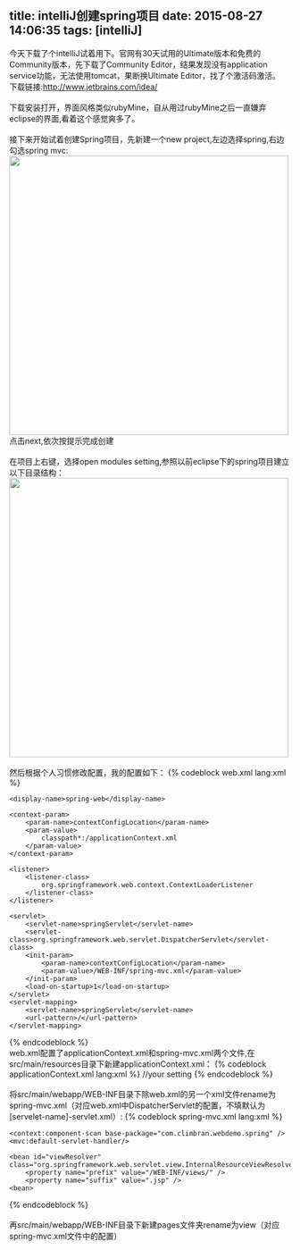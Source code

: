 title: intelliJ创建spring项目
date: 2015-08-27 14:06:35
tags: [intelliJ]
---
今天下载了个intelliJ试着用下。官网有30天试用的Ultimate版本和免费的Community版本，先下载了Community Editor，结果发现没有application service功能，无法使用tomcat，果断换Ultimate Editor，找了个激活码激活。<br>
下载链接:<a href="http://www.jetbrains.com/idea/">http://www.jetbrains.com/idea/</a><br><br>
下载安装打开，界面风格类似rubyMine，自从用过rubyMine之后一直嫌弃eclipse的界面,看着这个感觉爽多了。<br><br>
接下来开始试着创建Spring项目，先新建一个new project,左边选择spring,右边勾选spring mvc:
<img width="500" src="/img/start-intellij/1.png"><br>
点击next,依次按提示完成创建<br><br>
在项目上右键，选择open modules setting,参照以前eclipse下的spring项目建立以下目录结构：<br>
<img width="500" src="/img/start-intellij/2.png"><br><br>
然后根据个人习惯修改配置，我的配置如下：
{% codeblock web.xml lang:xml %}
<?xml version="1.0" encoding="UTF-8"?>
<web-app xmlns="http://java.sun.com/xml/ns/javaee"
	xmlns:xsi="http://www.w3.org/2001/XMLSchema-instance"  
	xsi:schemaLocation="http://java.sun.com/xml/ns/javaee http://java.sun.com/xml/ns/javaee/web-app_2_5.xsd"
	xmlns:web="http://java.sun.com/xml/ns/javaee/web-app_2_5.xsd"
	version="2.5">
  
 	<display-name>spring-web</display-name>
  
  	<context-param>
		<param-name>contextConfigLocation</param-name>
		<param-value>
			classpath*:/applicationContext.xml
		</param-value>
	</context-param>
	
	<listener>
		<listener-class>
			org.springframework.web.context.ContextLoaderListener
		</listener-class>
	</listener>
  	
  	<servlet>
		<servlet-name>springServlet</servlet-name>
	    <servlet-class>org.springframework.web.servlet.DispatcherServlet</servlet-class>
		<init-param>
			<param-name>contextConfigLocation</param-name>
			<param-value>/WEB-INF/spring-mvc.xml</param-value>
		</init-param>
		<load-on-startup>1</load-on-startup> 
	</servlet>
	<servlet-mapping>
		<servlet-name>springServlet</servlet-name>
		<url-pattern>/</url-pattern>	
	</servlet-mapping>	
</web-app>
{% endcodeblock %}
<br>
web.xml配置了applicationContext.xml和spring-mvc.xml两个文件,在src/main/resources目录下新建applicationContext.xml：
{% codeblock applicationContext.xml lang:xml %}
<?xml version="1.0" encoding="UTF-8"?>
<beans xmlns="http://www.springframework.org/schema/beans"
       xmlns:xsi="http://www.w3.org/2001/XMLSchema-instance"
       xmlns:context="http://www.springframework.org/schema/context"
       xmlns:jee="http://www.springframework.org/schema/jee"
       xmlns:tx="http://www.springframework.org/schema/tx"
       xmlns:aop="http://www.springframework.org/schema/aop"
       xsi:schemaLocation="
		http://www.springframework.org/schema/beans http://www.springframework.org/schema/beans/spring-beans-4.0.xsd
		http://www.springframework.org/schema/context http://www.springframework.org/schema/context/spring-context-4.0.xsd
		http://www.springframework.org/schema/jee http://www.springframework.org/schema/jee/spring-jee-4.0.xsd
		http://www.springframework.org/schema/tx http://www.springframework.org/schema/tx/spring-tx-4.0.xsd
		http://www.springframework.org/schema/aop http://www.springframework.org/schema/aop/spring-aop-4.0.xsd  "
       default-lazy-init="true">
	//your setting
</beans>
{% endcodeblock %}
<br><br>
将src/main/webapp/WEB-INF目录下除web.xml的另一个xml文件rename为spring-mvc.xml（对应web.xml中DispatcherServlet的配置，不填默认为[servelet-name]-servlet.xml）:
{% codeblock spring-mvc.xml lang:xml %}
<?xml version="1.0" encoding="UTF-8"?>
<beans xmlns="http://www.springframework.org/schema/beans"
       xmlns:xsi="http://www.w3.org/2001/XMLSchema-instance"
       xmlns:context="http://www.springframework.org/schema/context"
       xmlns:mvc="http://www.springframework.org/schema/mvc"
       xsi:schemaLocation="
        http://www.springframework.org/schema/beans http://www.springframework.org/schema/beans/spring-beans-4.0.xsd
        http://www.springframework.org/schema/context http://www.springframework.org/schema/context/spring-context-4.0.xsd
        http://www.springframework.org/schema/mvc http://www.springframework.org/schema/mvc/spring-mvc-4.0.xsd">   
    
    <context:component-scan base-package="com.climbran.webdemo.spring" />
    <mvc:default-servlet-handler/>
    
    <bean id="viewResolver" class="org.springframework.web.servlet.view.InternalResourceViewResolver">
        <property name="prefix" value="/WEB-INF/views/" />
        <property name="suffix" value=".jsp" />
    <bean>
</beans>
{% endcodeblock %}
<br><br>
再src/main/webapp/WEB-INF目录下新建pages文件夹rename为view（对应spring-mvc.xml文件中的配置）